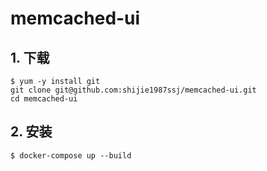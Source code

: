 # memcached-ui
## 1. 下载
```shell
$ yum -y install git 
git clone git@github.com:shijie1987ssj/memcached-ui.git
cd memcached-ui
```
## 2. 安装
```shell
$ docker-compose up --build
```
